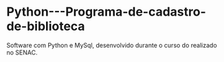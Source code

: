 # Python---Programa-de-cadastro-de-biblioteca
Software com Python e MySql, desenvolvido durante o curso do realizado no SENAC. 
